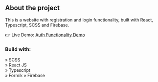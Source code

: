 <h2>About the project</h2>

<p>This is a website with registration and login functionality, built with React, Typescript, SCSS and Firebase.</p>

👉 Live Demo: <a href='https://ag-auth-form.vercel.app/'>Auth Functionality Demo</a>

<h3>Build with:</h3>

» SCSS <br>
» React JS <br>
» Typescript <br>
» Formik
» Firebase
